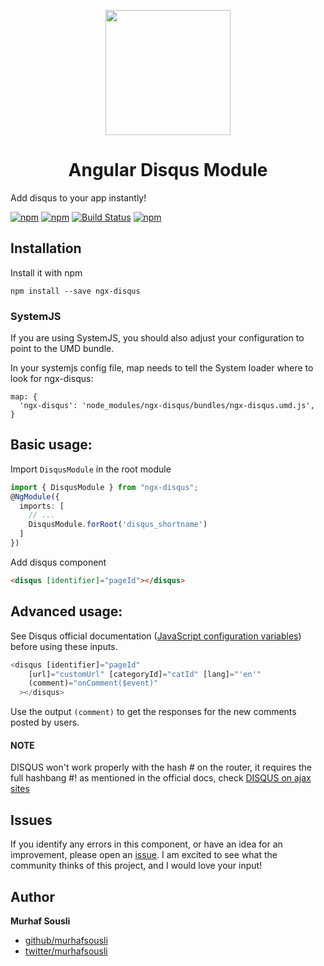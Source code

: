 <p align="center">
  <img height="200px" width="200px" style="text-align: center;" src="https://cdn.rawgit.com/MurhafSousli/ngx-disqus/master/assets/logo.svg">
  <h1 align="center">Angular Disqus Module</h1>
</p>

Add disqus to your app instantly!

[![npm](https://img.shields.io/badge/demo-online-ed1c46.svg)](https://murhafsousli.github.io/ngx-disqus/)
[![npm](https://img.shields.io/npm/v/ngx-disqus.svg)](https://www.npmjs.com/package/ngx-disqus)
[![Build Status](https://travis-ci.org/MurhafSousli/ngx-disqus.svg)](https://travis-ci.org/MurhafSousli/ngx-disqus)
[![npm](https://img.shields.io/npm/l/express.svg?maxAge=2592000)](/LICENSE)

## Installation

Install it with npm

`npm install --save ngx-disqus`

### SystemJS

If you are using SystemJS, you should also adjust your configuration to point to the UMD bundle.

In your systemjs config file, map needs to tell the System loader where to look for ngx-disqus:

```
map: {
  'ngx-disqus': 'node_modules/ngx-disqus/bundles/ngx-disqus.umd.js',
}
```

## Basic usage:

Import `DisqusModule` in the root module

```ts
import { DisqusModule } from "ngx-disqus";
@NgModule({
  imports: [
    // ...
    DisqusModule.forRoot('disqus_shortname')
  ]
})
```

Add disqus component

```html
<disqus [identifier]="pageId"></disqus>
```

## Advanced usage:

See Disqus official documentation ([JavaScript configuration variables](https://help.disqus.com/customer/portal/articles/472098-javascript-configuration-variables)) before using these inputs.

```ts
<disqus [identifier]="pageId" 
    [url]="customUrl" [categoryId]="catId" [lang]="'en'"     
    (comment)="onComment($event)"
  ></disqus>
```

Use the output `(comment)` to get the responses for the new comments posted by users.

#### NOTE

DISQUS won't work properly with the hash # on the router, it requires the full hashbang #! as mentioned in the official docs, check [DISQUS on ajax sites](https://help.disqus.com/customer/portal/articles/472107-using-disqus-on-ajax-sites)

## Issues

If you identify any errors in this component, or have an idea for an improvement, please open an [issue](https://github.com/MurhafSousli/ngx-disqus/issues). I am excited to see what the community thinks of this project, and I would love your input!

## Author

 **Murhaf Sousli**

 - [github/murhafsousli](https://github.com/MurhafSousli)
 - [twitter/murhafsousli](https://twitter.com/MurhafSousli)

